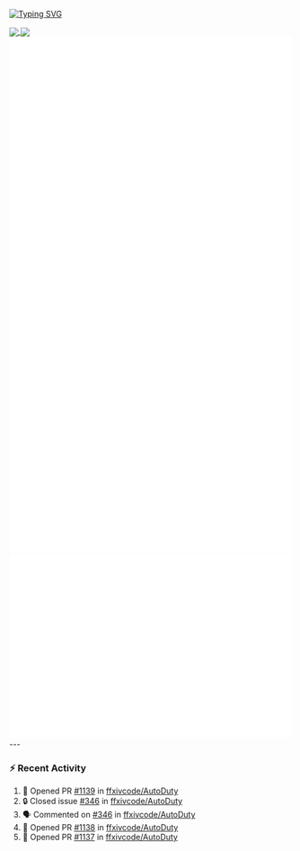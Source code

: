 [![Typing SVG](https://readme-typing-svg.demolab.com?font=Fira+Code&duration=1000&pause=1000&multiline=true&repeat=false&width=435&lines=Simon+Latusek+%7C+Gameplay+Engineer)](https://git.io/typing-svg)

<a href="https://github.com/anuraghazra/github-readme-stats">
  <img height=200 align="center" src="https://github-readme-stats.vercel.app/api?username=erdelf&theme=radical" />
</a>
<a href="https://github.com/anuraghazra/convoychat">
  <img height=200 align="center" src="https://streak-stats.demolab.com?user=erdelf&theme=radical&mode=weekly" />
</a>

<picture>
  <img src="/github-metrics.svg" alt="Metrics">
</picture>

<picture>
  <img src="/github-metrics-achievements.svg" alt="Achievements">
</picture>
---

### :zap: Recent Activity
<!--START_SECTION:activity-->
1. 💪 Opened PR [#1139](undefined) in [ffxivcode/AutoDuty](https://github.com/ffxivcode/AutoDuty)
2. 🔒 Closed issue [#346](https://github.com/ffxivcode/AutoDuty/issues/346) in [ffxivcode/AutoDuty](https://github.com/ffxivcode/AutoDuty)
3. 🗣 Commented on [#346](https://github.com/ffxivcode/AutoDuty/issues/346#issuecomment-3333420687) in [ffxivcode/AutoDuty](https://github.com/ffxivcode/AutoDuty)
4. 💪 Opened PR [#1138](undefined) in [ffxivcode/AutoDuty](https://github.com/ffxivcode/AutoDuty)
5. 💪 Opened PR [#1137](undefined) in [ffxivcode/AutoDuty](https://github.com/ffxivcode/AutoDuty)
<!--END_SECTION:activity-->

<!--
**erdelf/erdelf** is a ✨ _special_ ✨ repository because its `README.md` (this file) appears on your GitHub profile.

Here are some ideas to get you started:

- 🔭 I’m currently working on ...
- 🌱 I’m currently learning ...
- 👯 I’m looking to collaborate on ...
- 🤔 I’m looking for help with ...
- 💬 Ask me about ...
- 📫 How to reach me: ...
- 😄 Pronouns: ...
- ⚡ Fun fact: ...
-->
